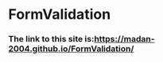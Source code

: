 # FormValidation
<h3>The link to this site is:<a href="https://madan-2004.github.io/FormValidation/">https://madan-2004.github.io/FormValidation/</a></h3>
